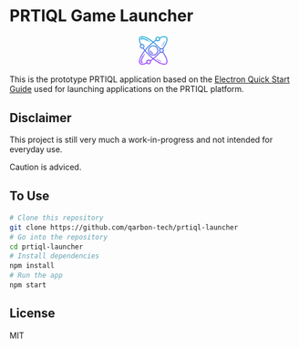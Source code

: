 # PRTIQL Game Launcher

<p align="center" width="100%">
    <img width="10%" src="logo2.png"> 
</p>

This is the prototype PRTIQL application based on the [Electron Quick Start Guide](https://electronjs.org/docs/tutorial/quick-start) used for launching applications on the PRTIQL platform.

## Disclaimer

This project is still very much a work-in-progress and not intended for everyday use.

Caution is adviced.

## To Use

```bash
# Clone this repository
git clone https://github.com/qarbon-tech/prtiql-launcher
# Go into the repository
cd prtiql-launcher
# Install dependencies
npm install
# Run the app
npm start
```

## License

MIT
